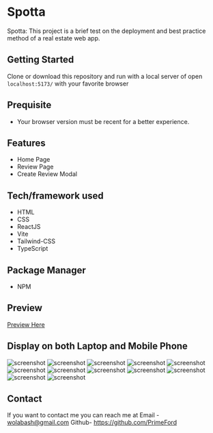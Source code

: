 # Spotta

Spotta: This project is a brief test on the deployment and best practice method of a real estate web app.

## Getting Started

Clone or download this repository and run with a local server of open `localhost:5173/` with your favorite browser

## Prequisite

- Your browser version must be recent for a better experience.

## Features

- Home Page
- Review Page
- Create Review Modal

## Tech/framework used

- HTML
- CSS
- ReactJS
- Vite
- Tailwind-CSS
- TypeScript

## Package Manager
- NPM


## Preview

[Preview Here](https://spotta-test.vercel.app/)

## Display on both Laptop and Mobile Phone
![screenshot](./public/Image/snip.png)
![screenshot](./public/Image/snip2.png)
![screenshot](./public/Image/snip3.png)
![screenshot](./public/Image/snip4.png)
![screenshot](./public/Image/snip5.png)
![screenshot](./public/Image/snip6.png)
![screenshot](./public/Image/snip7.png)
![screenshot](./public/Image/snip8.png)
![screenshot](./public/Image/snip9.png)
![screenshot](./public/Image/snip10.png)
![screenshot](./public/Image/snip11.png)
![screenshot](./public/Image/snip12.png)

## Contact

If you want to contact me you can reach me at
Email - wolabash@gmail.com 
Github- https://github.com/PrimeFord


